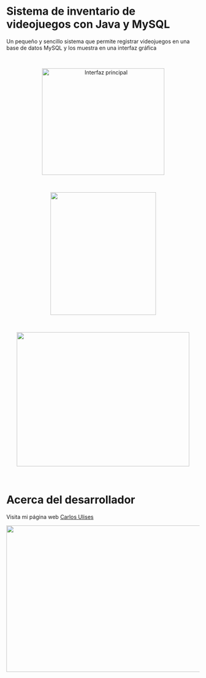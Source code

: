 # Sistema de inventario de videojuegos con Java y MySQL

Un pequeño y sencillo sistema que permite registrar videojuegos en una base de datos MySQL y los muestra en una interfaz gráfica

<br/>
<p align="center">
<img width="319" height="278" src="https://raw.githubusercontent.com/CarlosUlisesOchoa/Sistema-de-inventario-videojuegos-MySQL/master/project%20images/2019-04-24_09h06_50.png" alt="Interfaz principal" />
</p> <br/>

<p align="center">
<img width="275" height="320" src="https://raw.githubusercontent.com/CarlosUlisesOchoa/Sistema-de-inventario-videojuegos-MySQL/master/project%20images/2019-04-24_09h07_29.png" />
</p>

<br/>
<p align="center">
<img width="450" height="350" src="https://raw.githubusercontent.com/CarlosUlisesOchoa/Sistema-de-inventario-videojuegos-MySQL/master/project%20images/2019-04-24_09h08_31.png" />
</p> <br/>

# Acerca del desarrollador

Visita mi página web [Carlos Ulises](http://www.carlosulises.ml)

<p align="center">
<a href="http://www.carlosulises.ml" target="_BLANK">
<img width="700" height="382" src="https://github.com/CarlosUlisesOchoa/Sistema-de-inventario-videojuegos-MySQL/blob/master/project%20images/2019-04-24_09h08_57.png?raw=true" />
</a>
</p>

